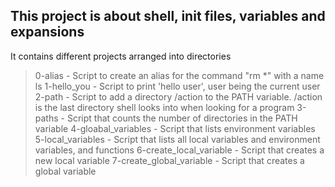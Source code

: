 ## This project is about shell, init files, variables and expansions

It contains different projects arranged into directories

> 0-alias - Script to create an alias for the command "rm \*" with a name ls
> 1-hello_you - Script to print 'hello user', user being the current user
> 2-path - Script to add a directory /action to the PATH variable. /action is the last directory shell looks into when looking for a program
> 3-paths - Script that counts the number of directories in the PATH variable
> 4-gloabal_variables - Script that lists environment variables
> 5-local_variables - Script that lists all local variables and environment variables, and functions
> 6-create_local_variable - Script that creates a new local variable
> 7-create_global_variable - Script that creates a global variable
> 
